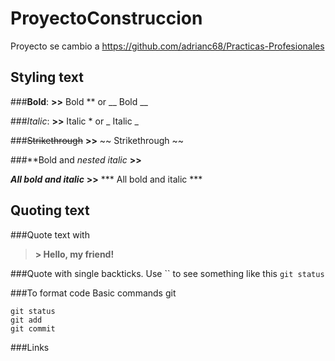 # ProyectoConstruccion
Proyecto se cambio a https://github.com/adrianc68/Practicas-Profesionales



## Styling text

###**Bold**: **>>** Bold  ** or __ Bold __

###*Italic*: **>>** Italic * or _ Italic _

###~~Strikethrough~~ **>>** 	~~ Strikethrough 	~~

###**Bold and _nested italic_ **>>**

***All bold and italic*** **>>** *** All bold and italic ***

## Quoting text

###Quote text with
> **> Hello, my friend!**

###Quote with single backticks.
Use `` to see something like this `git status` 

###To format code
Basic commands git
```
git status
git add
git commit
```
###Links
